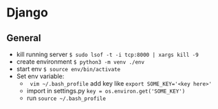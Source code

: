 

# Django

## General
- kill running server `$ sudo lsof -t -i tcp:8000 | xargs kill -9`
- create environment `$ python3 -m venv ./env`
- start env `$ source env/bin/activate`
- Set env variable:
    - ` vim ~/.bash_profile` add key like `export SOME_KEY='<key here>'` 
    - import in settings.py `key = os.environ.get('SOME_KEY')`
    - run `source ~/.bash_profile`